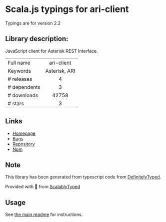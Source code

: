 
# Scala.js typings for ari-client

Typings are for version 2.2

## Library description:
JavaScript client for Asterisk REST Interface.

|                    |                 |
| ------------------ | :-------------: |
| Full name          | ari-client |
| Keywords           | Asterisk, ARI |
| # releases         | 4 |
| # dependents       | 3 |
| # downloads        | 42758 |
| # stars            | 3 |

## Links
- [Homepage](https://github.com/asterisk/node-ari-client)
- [Bugs](https://issues.asterisk.org)
- [Repository](https://github.com/asterisk/node-ari-client)
- [Npm](https://www.npmjs.com/package/ari-client)
    


## Note
This library has been generated from typescript code from [DefinitelyTyped](https://definitelytyped.org).

Provided with :purple_heart: from [ScalablyTyped](https://github.com/oyvindberg/ScalablyTyped)

## Usage
See [the main readme](../../readme.md) for instructions.


